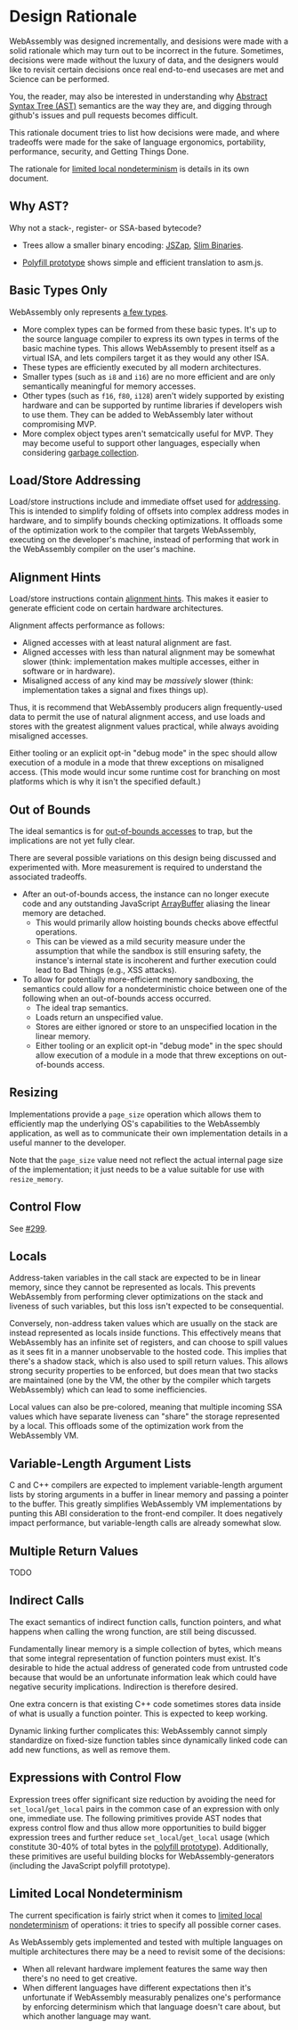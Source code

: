 # Design Rationale

WebAssembly was designed incrementally, and desisions were made with a solid
rationale which may turn out to be incorrect in the future. Sometimes, decisions
were made without the luxury of data, and the designers would like to revisit
certain decisions once real end-to-end usecases are met and Science can be
performed.

You, the reader, may also be interested in understanding why
[Abstract Syntax Tree (AST)](AstSemantics.md) semantics are the way they are,
and digging through github's issues and pull requests becomes difficult.

This rationale document tries to list how decisions were made, and where
tradeoffs were made for the sake of language ergonomics, portability,
performance, security, and Getting Things Done.

The rationale for [limited local nondeterminism](Nondeterminism.md) is details
in its own document.


## Why AST?

Why not a stack-, register- or SSA-based bytecode?
* Trees allow a smaller binary encoding: [JSZap][], [Slim Binaries][].
* [Polyfill prototype][] shows simple and efficient translation to asm.js.

  [JSZap]: https://research.microsoft.com/en-us/projects/jszap/
  [Slim Binaries]: https://citeseerx.ist.psu.edu/viewdoc/summary?doi=10.1.1.108.1711
  [Polyfill prototype]: https://github.com/WebAssembly/polyfill-prototype-1


## Basic Types Only

WebAssembly only represents [a few types](AstSemantics.md#Types).
* More complex types can be formed from these basic types. It's up to the source
  language compiler to express its own types in terms of the basic machine
  types. This allows WebAssembly to present itself as a virtual ISA, and lets
  compilers target it as they would any other ISA.
* These types are efficiently executed by all modern architectures.
* Smaller types (such as `i8` and `i16`) are no more efficient and are only
  semantically meaningful for memory accesses.
* Other types (such as `f16`, `f80`, `i128`) aren't widely supported by existing
  hardware and can be supported by runtime libraries if developers wish to use
  them. They can be added to WebAssembly later without compromising MVP.
* More complex object types aren't sematcically useful for MVP. They may become
  useful to support other languages, especially when considering
  [garbage collection](GC.md).


## Load/Store Addressing

Load/store instructions include and immediate offset used for
[addressing](AstSemantics.md#Addressing). This is intended to simplify folding
of offsets into complex address modes in hardware, and to simplify bounds
checking optimizations. It offloads some of the optimization work to the
compiler that targets WebAssembly, executing on the developer's machine, instead
of performing that work in the WebAssembly compiler on the user's machine.


## Alignment Hints

Load/store instructions contain
[alignment hints](AstSemantics.md#Alignment). This makes it easier to generate
efficient code on certain hardware architectures.

Alignment affects performance as follows:

 * Aligned accesses with at least natural alignment are fast.
 * Aligned accesses with less than natural alignment may be somewhat slower
   (think: implementation makes multiple accesses, either in software or in
   hardware).
 * Misaligned access of any kind may be *massively* slower (think:
   implementation takes a signal and fixes things up).

Thus, it is recommend that WebAssembly producers align frequently-used data to
permit the use of natural alignment access, and use loads and stores with the
greatest alignment values practical, while always avoiding misaligned accesses.

Either tooling or an explicit opt-in "debug mode" in the spec should allow
execution of a module in a mode that threw exceptions on misaligned access.
(This mode would incur some runtime cost for branching on most platforms which
is why it isn't the specified default.)


## Out of Bounds

The ideal semantics is for
[out-of-bounds accesses](AstSemantics.md#Out-of-Bounds) to trap, but the
implications are not yet fully clear.

There are several possible variations on this design being discussed and
experimented with. More measurement is required to understand the associated
tradeoffs.

  * After an out-of-bounds access, the instance can no longer execute code and
    any outstanding JavaScript [ArrayBuffer][] aliasing the linear memory are
    detached.
    * This would primarily allow hoisting bounds checks above effectful
      operations.
    * This can be viewed as a mild security measure under the assumption that
      while the sandbox is still ensuring safety, the instance's internal state
      is incoherent and further execution could lead to Bad Things (e.g., XSS
      attacks).
  * To allow for potentially more-efficient memory sandboxing, the semantics
    could allow for a nondeterministic choice between one of the following when
    an out-of-bounds access occurred.
    * The ideal trap semantics.
    * Loads return an unspecified value.
    * Stores are either ignored or store to an unspecified location in the
      linear memory.
    * Either tooling or an explicit opt-in "debug mode" in the spec should allow
      execution of a module in a mode that threw exceptions on out-of-bounds
      access.

  [ArrayBuffer]: https://developer.mozilla.org/en-US/docs/Web/JavaScript/Reference/Global_Objects/ArrayBuffer


## Resizing

Implementations provide a `page_size` operation which allows them to efficiently
map the underlying OS's capabilities to the WebAssembly application, as well as
to communicate their own implementation details in a useful manner to the
developer.

Note that the `page_size` value need not reflect the actual internal page size
of the implementation; it just needs to be a value suitable for use with
`resize_memory`.


## Control Flow

See [#299](https://github.com/WebAssembly/design/pull/299).


## Locals

Address-taken variables in the call stack are expected to be in linear memory,
since they cannot be represented as locals. This prevents WebAssembly from
performing clever optimizations on the stack and liveness of such variables, but
this loss isn't expected to be consequential.

Conversely, non-address taken values which are usually on the stack are instead
represented as locals inside functions. This effectively means that WebAssembly
has an infinite set of registers, and can choose to spill values as it sees fit
in a manner unobservable to the hosted code. This implies that there's a shadow
stack, which is also used to spill return values. This allows strong security
properties to be enforced, but does mean that two stacks are maintained (one by
the VM, the other by the compiler which targets WebAssembly) which can lead to
some inefficiencies.

Local values can also be pre-colored, meaning that multiple incoming SSA values
which have separate liveness can "share" the storage represented by a
local. This offloads some of the optimization work from the WebAssembly VM.


## Variable-Length Argument Lists

C and C++ compilers are expected to implement variable-length argument lists by
storing arguments in a buffer in linear memory and passing a pointer to the
buffer. This greatly simplifies WebAssembly VM implementations by punting this
ABI consideration to the front-end compiler. It does negatively impact
performance, but variable-length calls are already somewhat slow.


## Multiple Return Values

TODO


## Indirect Calls

The exact semantics of indirect function calls, function pointers, and what
happens when calling the wrong function, are still being discussed.

Fundamentally linear memory is a simple collection of bytes, which means that
some integral representation of function pointers must exist. It's desirable to
hide the actual address of generated code from untrusted code because that would
be an unfortunate information leak which could have negative security
implications. Indirection is therefore desired.

One extra concern is that existing C++ code sometimes stores data inside of what
is usually a function pointer. This is expected to keep working.

Dynamic linking further complicates this: WebAssembly cannot simply standardize
on fixed-size function tables since dynamically linked code can add new
functions, as well as remove them.


## Expressions with Control Flow

Expression trees offer significant size reduction by avoiding the need for
`set_local`/`get_local` pairs in the common case of an expression with only one,
immediate use. The following primitives provide AST nodes that express control
flow and thus allow more opportunities to build bigger expression trees and
further reduce `set_local`/`get_local` usage (which constitute 30-40% of total
bytes in the
[polyfill prototype](https://github.com/WebAssembly/polyfill-prototype-1)).
Additionally, these primitives are useful building blocks for
WebAssembly-generators (including the JavaScript polyfill prototype).


## Limited Local Nondeterminism

The current specification is fairly strict when it comes to
[limited local nondeterminism](Nondeterminism.md) of operations: it tries to
specify all possible corner cases.

As WebAssembly gets implemented and tested with multiple languages on multiple
architectures there may be a need to revisit some of the decisions:

* When all relevant hardware implement features the same way then there's no
  need to get creative.
* When different languages have different expectations then it's unfortunate if
  WebAssembly measurably penalizes one's performance by enforcing determinism
  which that language doesn't care about, but which another language may want.

